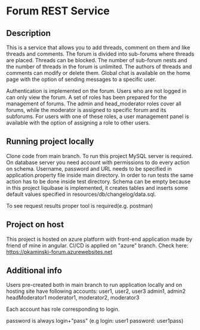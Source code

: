 # Forum REST Service

## Description
This is a service that allows you to add threads, comment on them and like threads and comments. The forum is divided into sub-forums where threads are placed. Threads can be blocked. The number of sub-forum nests and the number of threads in the forum is unlimited. The authors of threads and comments can modify or delete them. Global chat is available on the home page with the option of sending messages to a specific user.

Authentication is implemented on the forum. Users who are not logged in can only view the forum. A set of roles has been prepared for the management of forums. The admin and head_moderator roles cover all forums, while the moderator is assigned to specific forum and its subforums. For users with one of these roles, a user management panel is available with the option of assigning a role to other users.

## Running project locally

Clone code from main branch. To run this project MySQL server is required. On database server you need account with permissions to do every action on schema. Username, password and URL needs to be specified in application.property file inside main directory. In order to run tests the same action has to be done inside test directory. Schema can be empty because in this project liquibase is implemented, it creates tables and inserts some default values specified in resources/db/changelog/data.sql.

To see request results proper tool is required(e.g. postman)

## Project on host
  
This project is hosted on azure platform with front-end application made by friend of mine in angular. CI/CD is applied on "azure" branch. 
Check here: https://pkaminski-forum.azurewebsites.net

## Additional info

Users pre-created both in main branch to run application locally and on hosting site have following accounts:
user1, user2, user3
admin1, admin2
headModerator1
moderator1, moderator2, moderator3

Each account has role corresponding to login.

password is always login+"pass" (e.g login: user1 password: user1pass)
